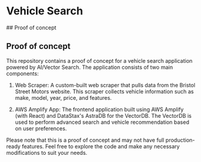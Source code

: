 # Vehicle Search

## Proof of concept

## Proof of concept

This repository contains a proof of concept for a vehicle search application powered by AI/Vector Search. The application consists of two main components:

1. Web Scraper: A custom-built web scraper that pulls data from the Bristol Street Motors website. This scraper collects vehicle information such as make, model, year, price, and features.

2. AWS Amplify App: The frontend application built using AWS Amplify (with React) and DataStax's AstraDB for the VectorDB. The VectorDB is used to perform advanced search and vehicle recommendation based on user preferences.

Please note that this is a proof of concept and may not have full production-ready features. Feel free to explore the code and make any necessary modifications to suit your needs.
